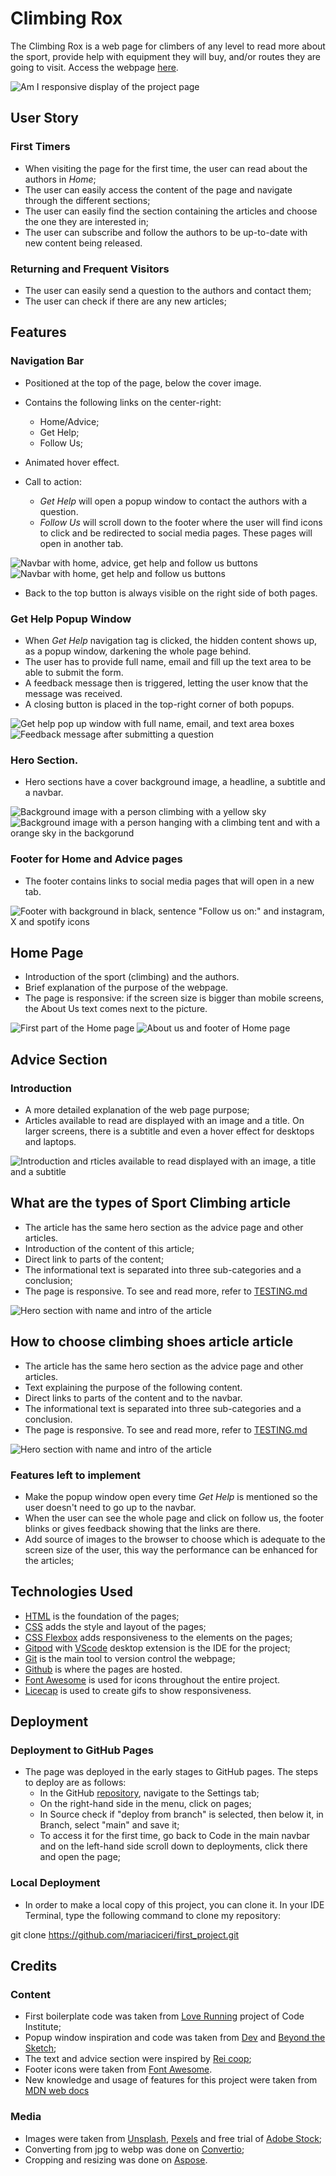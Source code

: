 # Climbing Rox

The Climbing Rox is a web page for climbers of any level to read more about the sport, provide help with equipment they will buy, and/or routes they are going to visit. 
Access the webpage [here](https://mariaciceri.github.io/first_project/).

![Am I responsive display of the project page](assets/images-doc/responsive.png)

## User Story
### First Timers

+ When visiting the page for the first time, the user can read about the authors in _Home_;
+ The user can easily access the content of the page and navigate through the different sections; 
+ The user can easily find the section containing the articles and choose the one they are interested in;
+ The user can subscribe and follow the authors to be up-to-date with new content being released.


### Returning and Frequent Visitors

+ The user can easily send a question to the authors and contact them; 
+ The user can check if there are any new articles; 


## Features

### Navigation Bar

+ Positioned at the top of the page, below the cover image.
+ Contains the following links on the center-right:
    * Home/Advice; 
    * Get Help; 
    * Follow Us; 
    
+ Animated hover effect. 
+ Call to action:
    * _Get Help_ will open a popup window to contact the authors with a question. 
    * _Follow Us_ will scroll down to the footer where the user will find icons to click and be redirected to social media pages. These pages will open in another tab. 

![Navbar with home, advice, get help and follow us buttons](assets/images-doc/navbar-article.png)
![Navbar with home, get help and follow us buttons](assets/images-doc/navbar-advice.png)
    
+ Back to the top button is always visible on the right side of both pages. 


### Get Help Popup Window

+ When _Get Help_ navigation tag is clicked, the hidden content shows up, as a popup window, darkening the whole page behind.
+ The user has to provide full name, email and fill up the text area to be able to submit the form.
+ A feedback message then is triggered, letting the user know that the message was received.
+ A closing button is placed in the top-right corner of both popups.


![Get help pop up window with full name, email, and text area boxes](assets/images-doc/popup1.png)
![Feedback message after submitting a question](assets/images-doc/popup2.png)

### Hero Section.

+ Hero sections have a cover background image, a headline, a subtitle and a navbar.

![Background image with a person climbing with a yellow sky](assets/images-doc/home-hero.png)
![Background image with a person hanging with a climbing tent and with a orange sky in the backgorund](assets/images-doc/hero-the-rest.png)

### Footer for Home and Advice pages

+ The footer contains links to social media pages that will open in a new tab.

![Footer with background in black, sentence "Follow us on:" and instagram, X and spotify icons](assets/images-doc/footer.png)


## Home Page

+ Introduction of the sport (climbing) and the authors.
+ Brief explanation of the purpose of the webpage.
+ The page is responsive: if the screen size is bigger than mobile screens, the About Us text comes next to the picture.


![First part of the Home page](assets/images-doc/rox1.png)
![About us and footer of Home page](assets/images-doc/rox2.png)


## Advice Section
### Introduction

+ A more detailed explanation of the web page purpose;
+ Articles available to read are displayed with an image and a title. On larger screens, there is a subtitle and even a hover effect for desktops and laptops.

![Introduction and rticles available to read displayed with an image, a title and a subtitle](assets/images-doc/advice-section.png)

## What are the types of Sport Climbing article

+ The article has the same hero section as the advice page and other articles.
+ Introduction of the content of this article;
+ Direct link to parts of the content;
+ The informational text is separated into three sub-categories and a conclusion;
+ The page is responsive. To see and read more, refer to [TESTING.md](TESTING.md)

![Hero section with name and intro of the article](assets/images-doc/climbing-types-hero.png)


## How to choose climbing shoes article article

+ The article has the same hero section as the advice page and other articles.
+ Text explaining the purpose of the following content.
+ Direct links to parts of the content and to the navbar.
+ The informational text is separated into three sub-categories and a conclusion.
+ The page is responsive. To see and read more, refer to [TESTING.md](TESTING.md)
    
![Hero section with name and intro of the article](assets/images-doc/choosing-shoe-hero.png)


### Features left to implement

+ Make the popup window open every time _Get Help_ is mentioned so the user doesn't need to go up to the navbar.
+ When the user can see the whole page and click on follow us, the footer blinks or gives feedback showing that the links are there.
+ Add source of images to the browser to choose which is adequate to the screen size of the user, this way the performance can be enhanced for the articles;


## Technologies Used

+ [HTML](https://developer.mozilla.org/en-US/docs/Web/HTML) is the foundation of the pages;
+ [CSS](https://developer.mozilla.org/en-US/docs/Web/CSS) adds the style and layout of the pages;
+ [CSS Flexbox](https://developer.mozilla.org/en-US/docs/Learn/CSS/CSS_layout/Flexbox) adds responsiveness to the elements on the pages;
+ [Gitpod](https://gitpod.io/) with [VScode](https://code.visualstudio.com/) desktop extension is the IDE for the project;
+ [Git](https://git-scm.com/) is the main tool to version control the webpage;
+ [Github](https://github.com/) is where the pages are hosted.
+ [Font Awesome](https://fontawesome.com/) is used for icons throughout the entire project.
+ [Licecap](https://www.cockos.com/licecap/) is used to create gifs to show responsiveness.

## Deployment

### Deployment to GitHub Pages

+ The page was deployed in the early stages to GitHub pages. The steps to deploy are as follows:
    * In the GitHub [repository](https://github.com/mariaciceri/first_project), navigate to the Settings tab;
    * On the right-hand side in the menu, click on pages;
    * In Source check if "deploy from branch" is selected, then below it, in Branch, select "main" and save it;
    * To access it for the first time, go back to Code in the main navbar and on the left-hand side scroll down to deployments, click there and open the page;

### Local Deployment

+ In order to make a local copy of this project, you can clone it. In your IDE Terminal, type the following command to clone my repository:

git clone https://github.com/mariaciceri/first_project.git

## Credits

### Content

+ First boilerplate code was taken from [Love Running](https://github.com/mariaciceri/love-running-practice) project of Code Institute;
+ Popup window inspiration and code was taken from [Dev](https://dev.to/pachicodes/creating-a-css-modal-window-pop-up-step-by-step-1f59) and [Beyond the Sketch](https://www.beyondthesketch.com/developer/css-only-modals/);
+ The text and advice section were inspired by [Rei coop](https://www.rei.com/learn/expert-advice/rock-shoes.html?srsltid=AfmBOorRz0dMXRcebMmKl2vc8nr7PmiiQbzrWg8WhAQbV86vnILnHNRb);
+ Footer icons were taken from [Font Awesome](https://fontawesome.com/).
+ New knowledge and usage of features for this project were taken from [MDN web docs](https://developer.mozilla.org/en-US/)


### Media

+ Images were taken from [Unsplash](https://unsplash.com/), [Pexels](https://unsplash.com/) and free trial of [Adobe Stock](https://stock.adobe.com/se/search?k=%22climbing+shoes%22&search_type=recentsearch);
+ Converting from jpg to webp was done on [Convertio](https://convertio.co/jpg-webp/);
+ Cropping and resizing was done on [Aspose](https://products.aspose.app/imaging/image-crop/webp).






